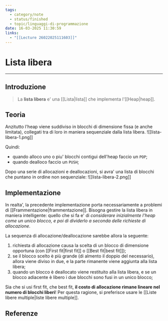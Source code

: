 ```yaml
---
tags:
  - category/note
  - status/finished
  - topic/linguaggi-di-programmazione
date: 16-03-2025 11:30:59
links:
  - "[[Lecture 26022025111603]]"
---
```

# Lista libera
---
## Introduzione
> La **lista libera** e' una [[Lista|lista]] che implementa l'[[Heap|heap]].

## Teoria
Anzitutto l'heap viene suddiviso in blocchi di dimensione fissa (e anche limitata), collegati tra di loro in maniera sequenziale dalla lista libera.
![[lista-libera-1.png]]

Quindi:
- quando alloco uno o piu' blocchi contigui dell'heap faccio un `POP`;
- quando dealloco faccio un `PUSH`;

Dopo una serie di allocazioni e deallocazioni, si avra' una lista di blocchi che puntano in ordine non sequenziale:
![[lista-libera-2.png]]

## Implementazione
In realta', la precedente implementazione porta necessariamente a problemi di [[Frammentazione|frammentazione]]. Bisogna gestire la lista libera in maniera intelligente: quello che si fa e' di _considerare inizialmente l'heap come un unico blocco, e poi di dividerlo a seconda delle richieste di allocazione_.

La sequenza di allocazione/deallocazione sarebbe allora la seguente:
1. richiesta di allocazione causa la scelta di un blocco di dimensione opportuna (con [[First fit|first fit]] o [[Best fit|best fit]]);
2. se il blocco scelto è più grande (di almento il doppio del necessario), allora viene diviso in due, e la parte rimanente viene aggiunta alla lista libera;
3. quando un blocco è deallocato viene restituito alla lista libera, e se un blocco adiacente è libero i due blocchi sono fusi in un unico blocco;

Sia che si usi first fit, che best fit, **il costo di allocazione rimane lineare nel numero di blocchi liberi**! Per questa ragione, si preferisce usare le [[Liste libere multiple|liste libere multiple]].

## Referenze